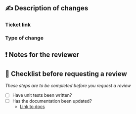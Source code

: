 ## :writing_hand: Description of changes
<!-- Briefly describe your changes/important notes related to the changes here -->

### Ticket link
<!-- # Link to Jira issue goes here -->

### Type of change
<!-- Extract the relevant areas from the list below:
- [ ] New service, resolver, data loader
- [ ] Enhancements to an existing service, resolver, data loader
- [ ] New feature (if X, see checklist at the bottom)
- [ ] Refactor
- [ ] Bugfix
- [ ] Documentation
- [ ] Boilerplate
- [ ] Test specific
- [ ] Deployment
-->

## :exclamation: Notes for the reviewer
<!-- 
* Describe how your changes can be tested by the reviewer
* Give needed guidance if there are specific configurations that needs to be in place to run the application (only if not already stated in README and too general to be added to it)
* Ask any open questions you would like answers to -- follow up with the answer or an [RFC](link.com) if necessary.
-->

<!-- 
### :test_tube: Tests steps
* Open website on `xx.com`
* Log in as ..
* Navigate to ..
* _continue with necessary steps_ 
-->

<!-- 
### :eyes: Preview
_Use this to show the expected outcome when running the application if your work includes UI changes._

#### Old
_paste image here_

#### New
_paste image here_
-->

## :checkered_flag: Checklist before requesting a review
_These steps are to be completed before you request a review_

- [ ] Have unit tests been written?
- [ ] Has the documentation been updated?
  - [Link to docs](please-add-link.com)

<!-- Extra checklist steps when adding new entity in X
- [ ] Have tracking permissions been added to relevant tables?
  - [Link to PR](please-add-link.com)
- [ ] Have new CloudWatch metrics been added?
  - [Link to PR](please-add-link.com)
- [ ] Have new sprocs been added?
-->
